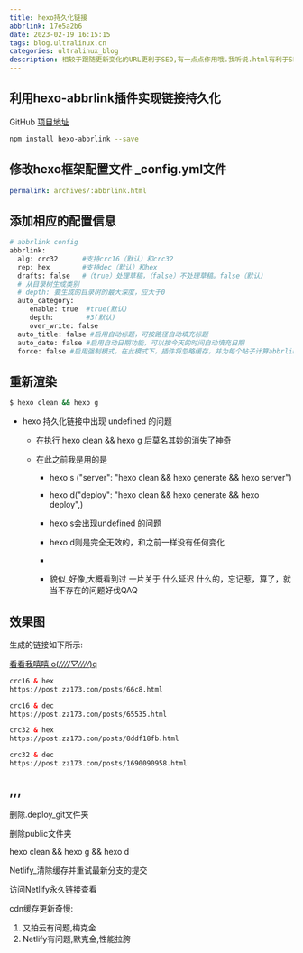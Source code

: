 ```yaml
---
title: hexo持久化链接
abbrlink: 17e5a2b6
date: 2023-02-19 16:15:15
tags: blog.ultralinux.cn
categories: ultralinux_blog
description: 相较于跟随更新变化的URL更利于SEO,有一点点作用哦.我听说.html有利于SEO是真的吗,∑(〟OОO)真…真的吗!?
---
```


## 利用hexo-abbrlink插件实现链接持久化

GitHub [项目地址](https://github.com/rozbo/hexo-abbrlink)

```bash
npm install hexo-abbrlink --save
```

## 修改hexo框架配置文件 _config.yml文件

```yaml
permalink: archives/:abbrlink.html
```



## 添加相应的配置信息

```bash
# abbrlink config
abbrlink:
  alg: crc32      #支持crc16（默认）和crc32
  rep: hex        #支持dec（默认）和hex
  drafts: false   #（true）处理草稿，（false）不处理草稿。false（默认）
  # 从目录树生成类别
  # depth: 要生成的目录树的最大深度，应大于0
  auto_category:
     enable: true  #true(默认)
     depth:        #3(默认)
     over_write: false 
  auto_title: false #启用自动标题，可按路径自动填充标题
  auto_date: false #启用自动日期功能，可以按今天的时间自动填充日期
  force: false #启用强制模式，在此模式下，插件将忽略缓存，并为每个帖子计算abbrlink，即使它已经有了abbrlink。
```

## 重新渲染

```bash
$ hexo clean && hexo g
```

- hexo 持久化链接中出现 undefined 的问题

	- 在执行 hexo clean && hexo g 后莫名其妙的消失了神奇

	- 在此之前我是用的是 

		- hexo s ("server": "hexo clean && hexo generate && hexo server")

		- hexo d("deploy": "hexo clean && hexo generate && hexo deploy",)

		- hexo s会出现undefined 的问题

		- hexo d则是完全无效的，和之前一样没有任何变化

		- [我看到了这个，但还未来得及采用这个方案就好了]:https://www.fadai.cc/posts/fb8c11fe/

		- 貌似_好像,大概看到过 一片关于 什么延迟 什么的，忘记惹，算了，就当不存在的问题好伐QAQ


## 效果图

生成的链接如下所示:

[看看我嘻嘻 o(*////▽////*)q](https://blog.ultralinux.cn)

```html
crc16 & hex
https://post.zz173.com/posts/66c8.html

crc16 & dec
https://post.zz173.com/posts/65535.html
```

```html
crc32 & hex
https://post.zz173.com/posts/8ddf18fb.html

crc32 & dec
https://post.zz173.com/posts/1690090958.html
```

[蟹蟹٩('ω')و]:https://blog.cmyr.ltd/archives/d90e02c6.html





## ,,,

删除.deploy_git文件夹

删除public文件夹

hexo clean && hexo g && hexo d

Netlify_清除缓存并重试最新分支的提交

访问Netlify永久链接查看





cdn缓存更新奇慢:

1. 又拍云有问题,梅克金
2. Netlify有问题,默克金,性能拉胯

